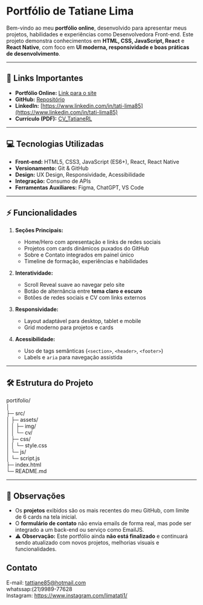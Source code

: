 # Portfólio de Tatiane Lima

Bem-vindo ao meu **portfólio online**, desenvolvido para apresentar meus projetos, habilidades e experiências como Desenvolvedora Front-end. Este projeto demonstra conhecimentos em **HTML, CSS, JavaScript, React** e **React Native**, com foco em **UI moderna, responsividade e boas práticas de desenvolvimento**.

---

## 🔗 Links Importantes

- **Portfólio Online:** [Link para o site](https://tattianerl.github.io/Portifolio/)  
- **GitHub:** [Repositório](https://github.com/Tattianerl/Portifolio.git)  
- **LinkedIn:** [https://www.linkedin.com/in/tati-lima85](https://www.linkedin.com/in/tati-lima85)  
- **Currículo (PDF):** [CV_TatianeRL](./src/assets/cv/CV_TatianeRL.pdf)  

---

## 💻 Tecnologias Utilizadas

- **Front-end:** HTML5, CSS3, JavaScript (ES6+), React, React Native  
- **Versionamento:** Git & GitHub  
- **Design:** UX Design, Responsividade, Acessibilidade  
- **Integração:** Consumo de APIs  
- **Ferramentas Auxiliares:** Figma, ChatGPT, VS Code  

---

## ⚡ Funcionalidades

1. **Seções Principais:**
   - Home/Hero com apresentação e links de redes sociais  
   - Projetos com cards dinâmicos puxados do GitHub  
   - Sobre e Contato integrados em painel único  
   - Timeline de formação, experiências e habilidades  

2. **Interatividade:**
   - Scroll Reveal suave ao navegar pelo site  
   - Botão de alternância entre **tema claro e escuro**  
   - Botões de redes sociais e CV com links externos  

3. **Responsividade:**
   - Layout adaptável para desktop, tablet e mobile  
   - Grid moderno para projetos e cards  

4. **Acessibilidade:**
   - Uso de tags semânticas (`<section>`, `<header>`, `<footer>`)  
   - Labels e `aria` para navegação assistida  

---

## 🛠️ Estrutura do Projeto

portifolio/  
│  
├─ src/  
│ ├─ assets/  
│ │ ├─ img/   
│ │ └─ cv/  
│ ├─ css/  
│ │ └─ style.css   
│ └─ js/  
│   └─ script.js   
├─ index.html   
└─ README.md   

---

## 📌 Observações

- Os **projetos** exibidos são os mais recentes do meu GitHub, com limite de 6 cards na tela inicial.   
- O **formulário de contato** não envia emails de forma real, mas pode ser integrado a um back-end ou serviço como EmailJS.  
- ⚠️ **Observação:** Este portfólio ainda **não está finalizado** e continuará sendo atualizado com novos projetos, melhorias visuais e funcionalidades.


## Contato

E-mail: tattiane85@hotmail.com  
whatssap:(21)9989-77628  
Instagram: https://www.instagram.com/limatati1/